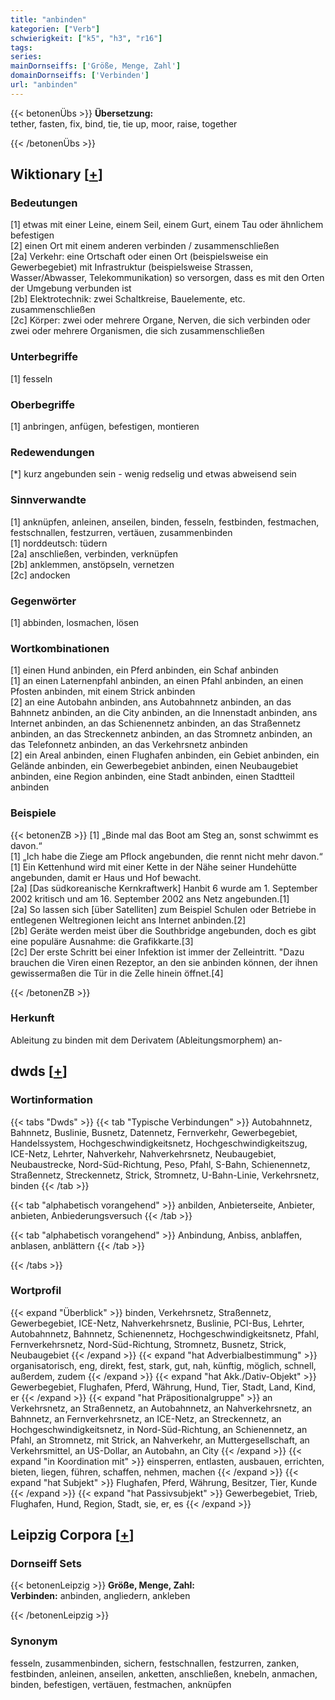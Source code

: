 ```yaml
---
title: "anbinden"
kategorien: ["Verb"]
schwierigkeit: ["k5", "h3", "r16"]
tags:
series:
mainDornseiffs: ['Größe, Menge, Zahl']
domainDornseiffs: ['Verbinden']
url: "anbinden"
---
```


{{< betonenÜbs >}}
**Übersetzung:**  
tether, fasten, fix, bind, tie, tie up, moor, raise, together  
  
{{< /betonenÜbs >}}

## Wiktionary [[+](https://de.wiktionary.org/wiki/anbinden)]

### Bedeutungen
[1] etwas mit einer Leine, einem Seil, einem Gurt, einem Tau oder ähnlichem befestigen  
[2] einen Ort mit einem anderen verbinden / zusammenschließen  
[2a] Verkehr: eine Ortschaft oder einen Ort (beispielsweise ein Gewerbegebiet) mit Infrastruktur (beispielsweise Strassen, Wasser/Abwasser, Telekommunikation) so versorgen, dass es mit den Orten der Umgebung verbunden ist  
[2b] Elektrotechnik: zwei Schaltkreise, Bauelemente, etc. zusammenschließen  
[2c] Körper: zwei oder mehrere Organe, Nerven, die sich verbinden oder zwei oder mehrere Organismen, die sich zusammenschließen  

### Unterbegriffe
[1] fesseln  

### Oberbegriffe
[1] anbringen, anfügen, befestigen, montieren  

### Redewendungen
[*] kurz angebunden sein - wenig redselig und etwas abweisend sein  

### Sinnverwandte
[1] anknüpfen, anleinen, anseilen, binden, fesseln, festbinden, festmachen, festschnallen, festzurren, vertäuen, zusammenbinden  
[1] norddeutsch: tüdern  
[2a] anschließen, verbinden, verknüpfen  
[2b] anklemmen, anstöpseln, vernetzen  
[2c] andocken  

### Gegenwörter
[1] abbinden, losmachen, lösen  

### Wortkombinationen
[1] einen Hund anbinden, ein Pferd anbinden, ein Schaf anbinden  
[1] an einen Laternenpfahl anbinden, an einen Pfahl anbinden, an einen Pfosten anbinden,  mit einem Strick anbinden  
[2] an eine Autobahn anbinden, ans Autobahnnetz anbinden, an das Bahnnetz anbinden, an die City anbinden, an die Innenstadt anbinden, ans Internet anbinden, an das Schienennetz anbinden, an das Straßennetz anbinden, an das Streckennetz anbinden, an das Stromnetz anbinden, an das Telefonnetz anbinden, an das Verkehrsnetz anbinden  
[2] ein Areal anbinden, einen Flughafen anbinden, ein Gebiet anbinden, ein Gelände anbinden, ein Gewerbegebiet anbinden, einen Neubaugebiet anbinden, eine Region anbinden, eine Stadt anbinden, einen Stadtteil anbinden  

### Beispiele
{{< betonenZB >}}
[1] „Binde mal das Boot am Steg an, sonst schwimmt es davon.“  
[1] „Ich habe die Ziege am Pflock angebunden, die rennt nicht mehr davon.“  
[1] Ein Kettenhund wird mit einer Kette in der Nähe seiner Hundehütte angebunden, damit er Haus und Hof bewacht.  
[2a] [Das südkoreanische Kernkraftwerk] Hanbit 6 wurde am 1. September 2002 kritisch und am 16. September 2002 ans Netz angebunden.[1]  
[2a] So lassen sich [über Satelliten] zum Beispiel Schulen oder Betriebe in entlegenen Weltregionen leicht ans Internet anbinden.[2]  
[2b] Geräte werden meist über die Southbridge angebunden, doch es gibt eine populäre Ausnahme: die Grafikkarte.[3]  
[2c] Der erste Schritt bei einer Infektion ist immer der Zelleintritt. "Dazu brauchen die Viren einen Rezeptor, an den sie anbinden können, der ihnen gewissermaßen die Tür in die Zelle hinein öffnet.[4]  

{{< /betonenZB >}}
### Herkunft
Ableitung zu binden mit dem Derivatem (Ableitungsmorphem) an-  



## dwds [[+](https://www.dwds.de/wb/anbinden)]

### Wortinformation
{{< tabs "Dwds" >}}
{{< tab "Typische Verbindungen" >}}
Autobahnnetz, Bahnnetz, Buslinie, Busnetz, Datennetz, Fernverkehr, Gewerbegebiet, Handelssystem, Hochgeschwindigkeitsnetz, Hochgeschwindigkeitszug, ICE-Netz, Lehrter, Nahverkehr, Nahverkehrsnetz, Neubaugebiet, Neubaustrecke, Nord-Süd-Richtung, Peso, Pfahl, S-Bahn, Schienennetz, Straßennetz, Streckennetz, Strick, Stromnetz, U-Bahn-Linie, Verkehrsnetz, binden
{{< /tab >}}

{{< tab "alphabetisch vorangehend" >}}
anbilden, Anbieterseite, Anbieter, anbieten, Anbiederungsversuch
{{< /tab >}}

{{< tab "alphabetisch vorangehend" >}}
Anbindung, Anbiss, anblaffen, anblasen, anblättern
{{< /tab >}}

{{< /tabs >}}

### Wortprofil
{{< expand "Überblick" >}} binden, Verkehrsnetz, Straßennetz, Gewerbegebiet, ICE-Netz, Nahverkehrsnetz, Buslinie, PCI-Bus, Lehrter, Autobahnnetz, Bahnnetz, Schienennetz, Hochgeschwindigkeitsnetz, Pfahl, Fernverkehrsnetz, Nord-Süd-Richtung, Stromnetz, Busnetz, Strick, Neubaugebiet {{< /expand >}}
{{< expand "hat Adverbialbestimmung" >}} organisatorisch, eng, direkt, fest, stark, gut, nah, künftig, möglich, schnell, außerdem, zudem {{< /expand >}}
{{< expand "hat Akk./Dativ-Objekt" >}} Gewerbegebiet, Flughafen, Pferd, Währung, Hund, Tier, Stadt, Land, Kind, er {{< /expand >}}
{{< expand "hat Präpositionalgruppe" >}} an Verkehrsnetz, an Straßennetz, an Autobahnnetz, an Nahverkehrsnetz, an Bahnnetz, an Fernverkehrsnetz, an ICE-Netz, an Streckennetz, an Hochgeschwindigkeitsnetz, in Nord-Süd-Richtung, an Schienennetz, an Pfahl, an Stromnetz, mit Strick, an Nahverkehr, an Muttergesellschaft, an Verkehrsmittel, an US-Dollar, an Autobahn, an City {{< /expand >}}
{{< expand "in Koordination mit" >}} einsperren, entlasten, ausbauen, errichten, bieten, liegen, führen, schaffen, nehmen, machen {{< /expand >}}
{{< expand "hat Subjekt" >}} Flughafen, Pferd, Währung, Besitzer, Tier, Kunde {{< /expand >}}
{{< expand "hat Passivsubjekt" >}} Gewerbegebiet, Trieb, Flughafen, Hund, Region, Stadt, sie, er, es {{< /expand >}}

## Leipzig Corpora [[+](https://corpora.uni-leipzig.de/en/res?word=anbinden&corpusId=deu_newscrawl-public_2018)]

### Dornseiff Sets
{{< betonenLeipzig >}}
**Größe, Menge, Zahl:**  
**Verbinden:** anbinden, angliedern, ankleben  

{{< /betonenLeipzig >}}

### Synonym
fesseln, zusammenbinden, sichern, festschnallen, festzurren, zanken, festbinden, anleinen, anseilen, anketten, anschließen, knebeln, anmachen, binden, befestigen, vertäuen, festmachen, anknüpfen

